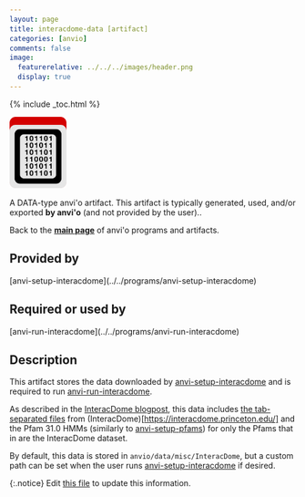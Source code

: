 ```yaml
---
layout: page
title: interacdome-data [artifact]
categories: [anvio]
comments: false
image:
  featurerelative: ../../../images/header.png
  display: true
---
```



{% include _toc.html %}


<img src="../../images/icons/DATA.png" alt="DATA" style="width:100px; border:none" />

A DATA-type anvi'o artifact. This artifact is typically generated, used, and/or exported **by anvi'o** (and not provided by the user)..

Back to the **[main page](../../)** of anvi'o programs and artifacts.

## Provided by


<p style="text-align: left" markdown="1"><span class="artifact-p">[anvi-setup-interacdome](../../programs/anvi-setup-interacdome)</span></p>


## Required or used by


<p style="text-align: left" markdown="1"><span class="artifact-r">[anvi-run-interacdome](../../programs/anvi-run-interacdome)</span></p>


## Description

This artifact stores the data downloaded by <span class="artifact-n">[anvi-setup-interacdome](/software/anvio/help/programs/anvi-setup-interacdome)</span> and is required to run <span class="artifact-n">[anvi-run-interacdome](/software/anvio/help/programs/anvi-run-interacdome)</span>. 

As described in the [InteracDome blogpost](https://merenlab.org/2020/07/22/interacdome/#anvi-setup-interacdome), this data includes [the tab-separated files](https://interacdome.princeton.edu/#tab-6136-4) from (InteracDome)[https://interacdome.princeton.edu/] and the Pfam 31.0 HMMs (similarly to <span class="artifact-n">[anvi-setup-pfams](/software/anvio/help/programs/anvi-setup-pfams)</span>) for only the Pfams that in are the InteracDome dataset. 

By default, this data is stored in `anvio/data/misc/InteracDome`, but a custom path can be set when the user runs <span class="artifact-n">[anvi-setup-interacdome](/software/anvio/help/programs/anvi-setup-interacdome)</span> if desired. 


{:.notice}
Edit [this file](https://github.com/merenlab/anvio/tree/master/anvio/docs/artifacts/interacdome-data.md) to update this information.

